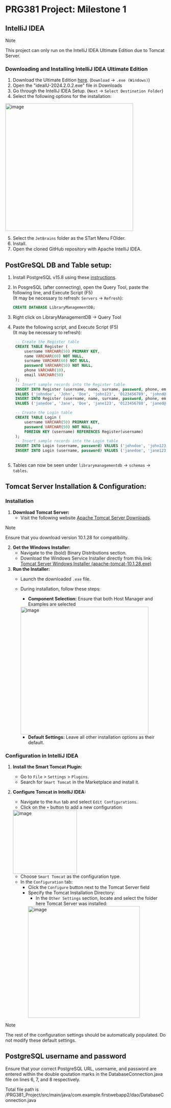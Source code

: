 # PRG381 Project: Milestone 1
## IntelliJ IDEA
> [!NOTE]
> This project can only run on the IntelliJ IDEA Ultimate Edition due to Tomcat Server.
### Downloading and Installing IntelliJ IDEA Ultimate Edition
1. Download the Ultimate Edition [here](https://www.jetbrains.com/idea/download/?section=windows). (`Download` -> `.exe (Windows)`)
2. Open the "ideaIU-2024.2.0.2.exe" file in Downloads
3. Go through the IntelliJ IDEA Setup. (`Next` -> `Select Destination Folder`)
4. Select the following options for the installation:   
<img src="https://github.com/user-attachments/assets/a6194d9e-1bfe-44df-8903-fa4c61d826bb" alt="image" width="400">

5. Select the `JetBrains` folder as the STart Menu FOlder.
6. Install.
7. Open the cloned GitHub repository with Apache IntelliJ IDEA.

## PostGreSQL DB and Table setup:
 
1. Install PostgreSQL v15.8 using these [instructions](https://www.youtube.com/watch?v=0n41UTkOBb0).
2. In PosgreSQL (after connecting), open the Query Tool, paste the following line, and Execute Script (F5)    
(It may be necessary to refresh: `Servers` -> `Refresh`):
 
   ```sql
   CREATE DATABASE LibraryManagementDB;
4. Right click on LibraryManagementDB -> Query Tool
5. Paste the following script, and Execute Script (F5)   
(It may be necessary to refresh):
 
   ```sql
    -- Create the Register table
    CREATE TABLE Register (
        username VARCHAR(50) PRIMARY KEY,
        name VARCHAR(60) NOT NULL,
        surname VARCHAR(60) NOT NULL,
        password VARCHAR(50) NOT NULL,
        phone VARCHAR(10),
        email VARCHAR(50)
    );
    -- Insert sample records into the Register table
    INSERT INTO Register (username, name, surname, password, phone, email) 
    VALUES ('johndoe', 'John', 'Doe', 'john123', '0123456789', 'johnd@gmail.com');
    INSERT INTO Register (username, name, surname, password, phone, email) 
    VALUES ('janedoe', 'Jane', 'Doe', 'jane123', '0123456788', 'janed@gmail.com');
   
    -- Create the Login table
    CREATE TABLE Login (
        username VARCHAR(50) PRIMARY KEY,
        password VARCHAR(50) NOT NULL,
        FOREIGN KEY (username) REFERENCES Register(username)
    );
    -- Insert sample records into the Login table
    INSERT INTO Login (username, password) VALUES ('johndoe', 'john123');
    INSERT INTO Login (username, password) VALUES ('janedoe', 'jane123');
 
5. Tables can now be seen under `librarymanagementdb` -> `schemas` -> `tables`.
 
## Tomcat Server Installation & Configuration:
 
### Installation
1. **Download Tomcat Server:**
   - Visit the following website [Apache Tomcat Server Downloads](https://tomcat.apache.org/download-10.cgi).
> [!NOTE]
> Ensure that you download version 10.1.28 for compatibility.
2. **Get the Windows Installer:**
   - Navigate to the (bold) Binary Distributions section.
   - Download the Windows Service Installer directly from this link: [Tomcat Server Windows Installer (apache-tomcat-10.1.28.exe)](https://dlcdn.apache.org/tomcat/tomcat-10/v10.1.28/bin/apache-tomcat-10.1.28.exe)
3. **Run the Installer:**
   - Launch the downloaded `.exe` file.
   - During installation, follow these steps:
     - **Component Selection:** Ensure that both Host Manager and Examples are selected
      <img src="https://github.com/user-attachments/assets/1ad6140e-913b-44e6-9135-837d78b563a0" alt="image" width="400">

     - **Default Settings:** Leave all other installation options as their default.
 
### Configuration in IntelliJ IDEA
 
1. **Install the Smart Tomcat Plugin:**
   - Go to `File` > `Settings` > `Plugins`.
   - Search for `Smart Tomcat` in the Marketplace and install it.
2. **Configure Tomcat in IntelliJ IDEA:**
   - Navigate to the `Run` tab and select `Edit Configurations`.
   - Click on the `+` button to add a new configuration:
   
   <img src="https://github.com/user-attachments/assets/5aff7628-4423-4999-a655-d8fe9da710ce" alt="image" width="200">

   - Choose `Smart Tomcat` as the configuration type.
   - In the `Configuration` tab:
     - Click the `Configure` button next to the Tomcat Server field
      - Specify the Tomcat Installation Directory:
        - In the `Other Settings` section, locate and select the folder here Tomcat Server was installed:
        <img src="https://github.com/user-attachments/assets/cffaddc7-2713-466d-8f98-b708e8b62b98" alt="image" width="350">

> [!NOTE]
> The rest of the configuration settings should be automatically populated. Do not modify these default settings.

## PostgreSQL username and password

Ensure that your correct PostgreSQL URL, username, and password are entered within the double qoutation marks in the DatabaseConnection.java file on lines 6, 7, and 8 respectively.

Total file path is /PRG381_Project/src/main/java/com.example.firstwebapp2/dao/DatabaseConnection.java

